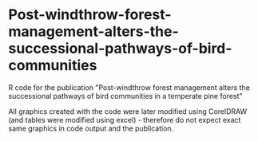 # Post-windthrow-forest-management-alters-the-successional-pathways-of-bird-communities
R code for the publication "Post-windthrow forest management alters the successional pathways of bird communities in a temperate pine forest"



All graphics created with the code were later modified using CorelDRAW (and tables were modified using excel) - therefore do not expect exact same graphics in code output and the publication.
